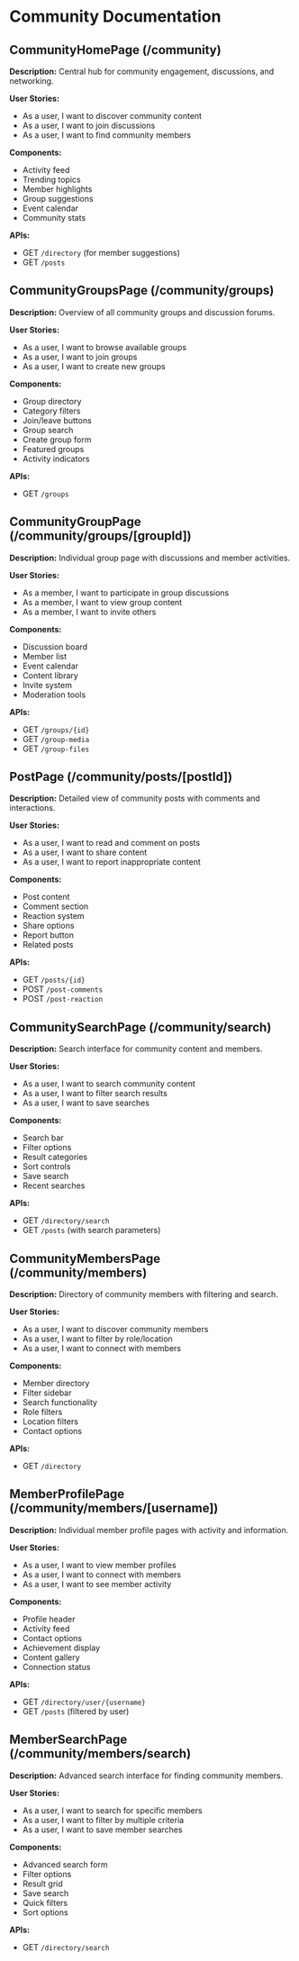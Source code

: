 # Community Documentation

## CommunityHomePage (/community)
**Description:** Central hub for community engagement, discussions, and networking.

**User Stories:**
- As a user, I want to discover community content
- As a user, I want to join discussions
- As a user, I want to find community members

**Components:**
- Activity feed
- Trending topics
- Member highlights
- Group suggestions
- Event calendar
- Community stats

**APIs:**
- GET `/directory` (for member suggestions)
- GET `/posts`

## CommunityGroupsPage (/community/groups)
**Description:** Overview of all community groups and discussion forums.

**User Stories:**
- As a user, I want to browse available groups
- As a user, I want to join groups
- As a user, I want to create new groups

**Components:**
- Group directory
- Category filters
- Join/leave buttons
- Group search
- Create group form
- Featured groups
- Activity indicators

**APIs:**
- GET `/groups`

## CommunityGroupPage (/community/groups/[groupId])
**Description:** Individual group page with discussions and member activities.

**User Stories:**
- As a member, I want to participate in group discussions
- As a member, I want to view group content
- As a member, I want to invite others

**Components:**
- Discussion board
- Member list
- Event calendar
- Content library
- Invite system
- Moderation tools

**APIs:**
- GET `/groups/{id}`
- GET `/group-media`
- GET `/group-files`

## PostPage (/community/posts/[postId])
**Description:** Detailed view of community posts with comments and interactions.

**User Stories:**
- As a user, I want to read and comment on posts
- As a user, I want to share content
- As a user, I want to report inappropriate content

**Components:**
- Post content
- Comment section
- Reaction system
- Share options
- Report button
- Related posts

**APIs:**
- GET `/posts/{id}`
- POST `/post-comments`
- POST `/post-reaction`

## CommunitySearchPage (/community/search)
**Description:** Search interface for community content and members.

**User Stories:**
- As a user, I want to search community content
- As a user, I want to filter search results
- As a user, I want to save searches

**Components:**
- Search bar
- Filter options
- Result categories
- Sort controls
- Save search
- Recent searches

**APIs:**
- GET `/directory/search`
- GET `/posts` (with search parameters)

## CommunityMembersPage (/community/members)
**Description:** Directory of community members with filtering and search.

**User Stories:**
- As a user, I want to discover community members
- As a user, I want to filter by role/location
- As a user, I want to connect with members

**Components:**
- Member directory
- Filter sidebar
- Search functionality
- Role filters
- Location filters
- Contact options

**APIs:**
- GET `/directory`

## MemberProfilePage (/community/members/[username])
**Description:** Individual member profile pages with activity and information.

**User Stories:**
- As a user, I want to view member profiles
- As a user, I want to connect with members
- As a user, I want to see member activity

**Components:**
- Profile header
- Activity feed
- Contact options
- Achievement display
- Content gallery
- Connection status

**APIs:**
- GET `/directory/user/{username}`
- GET `/posts` (filtered by user)

## MemberSearchPage (/community/members/search)
**Description:** Advanced search interface for finding community members.

**User Stories:**
- As a user, I want to search for specific members
- As a user, I want to filter by multiple criteria
- As a user, I want to save member searches

**Components:**
- Advanced search form
- Filter options
- Result grid
- Save search
- Quick filters
- Sort options

**APIs:**
- GET `/directory/search`
